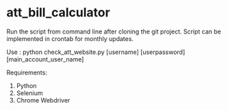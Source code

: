 # att_bill_calculator

Run the script from command line after cloning the git project. Script can be implemented in crontab for monthly updates.    

Use : python check_att_website.py [username] [userpassword] [main_account_user_name]   

Requirements:  
1. Python  
2. Selenium  
3. Chrome Webdriver  
